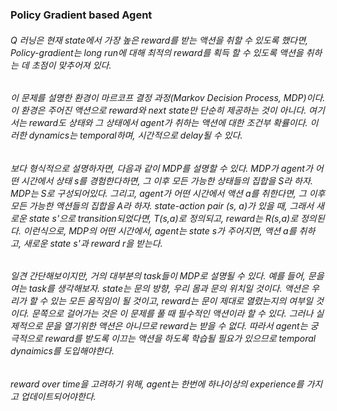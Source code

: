 ### **Policy Gradient based Agent**

###### Q 러닝은 현재 state에서 가장 높은 reward를 받는 액션을 취할 수 있도록 했다면, Policy-gradient는 long run에 대해 최적의 reward를 획득 할 수 있도록 액션을 취하는 데 초점이 맞추어져 있다.

###### 이 문제를 설명한 환경이 마르코프 결정 과정(Markov Decision Process, MDP)이다. 이 환경은 주어진 액션으로 reward와 next state만 단순히 제공하는 것이 아니다. 여기서는 reward도 상태와 그 상태에서 agent가 취하는 액션에 대한 조건부 확률이다. 이러한 dynamics는 temporal하며, 시간적으로 delay될 수 있다.

###### 보다 형식적으로 설명하자면, 다음과 같이 MDP를 설명할 수 있다. MDP가 agent가 어떤 시간에서 상태 s를 경험한다하면, 그 이후 모든 가능한 상태들의 집합을 S라 하자. MDP는 S로 구성되어있다. 그리고, agent가 어떤 시간에서 액션 a를 취한다면, 그 이후 모든 가능한 액션들의 집합을 A라 하자. state-action pair (s, a)가 있을 때, 그래서 새로운 state s'으로 transition되었다면, T(s,a)로 정의되고, reward는 R(s,a)로 정의된다. 이런식으로, MDP의 어떤 시간에서, agent는 state s가 주어지면, 액션 a를 취하고, 새로운 state s'과 reward r을 받는다.

###### 일견 간단해보이지만, 거의 대부분의 task들이 MDP로 설명될 수 있다. 예를 들어, 문을 여는 task를 생각해보자. state는 문의 방향, 우리 몸과 문의 위치일 것이다. 액션은 우리가 할 수 있는 모든 움직임이 될 것이고, reward는 문이 제대로 열렸는지의 여부일 것이다. 문쪽으로 걸어가는 것은 이 문제를 풀 때 필수적인 액션이라 할 수 있다. 그러나 실제적으로 문을 열기위한 액션은 아니므로 reward는 받을 수 없다. 따라서 agent는 궁극적으로 reward를 받도록 이끄는 액션을 하도록 학습될 필요가 있으므로 temporal dynaimics를 도입해야한다.

###### reward over time을 고려하기 위해, agent는 한번에 하나이상의 experience를 가지고 업데이트되어야한다.